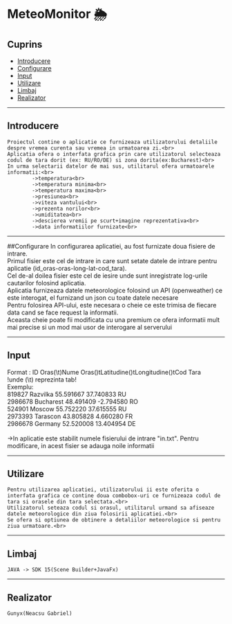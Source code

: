 # MeteoMonitor :sun_behind_rain_cloud:

## Cuprins
- [Introducere](#Introducere)
- [Configurare](#Configurare)
- [Input](#Input)
- [Utilizare](#Utilizare)
- [Limbaj](#Limbaj)
- [Realizator](#Realizator)
***
## Introducere
    Proiectul contine o aplicatie ce furnizeaza utilizatorului detaliile despre vremea curenta sau vremea in urmatoarea zi.<br>
	Aplicatia ofera o interfata grafica prin care utilizatorul selecteaza codul de tara dorit (ex: RU/RO/DE) si zona dorita(ex:Bucharest)<br>
	In urma selectarii datelor de mai sus, utilitarul ofera urmatoarele informatii:<br>
			->temperatura<br>
			->temperatura minima<br>
			->temperatura maxima<br>
			->presiunea<br>
			->viteza vantului<br>
			->prezenta norilor<br>
			->umiditatea<br>
			->descierea vremii pe scurt+imagine reprezentativa<br>
			->data informatiilor furnizate<br>
***

##Configurare
	In configurarea aplicatiei, au fost furnizate doua fisiere de intrare.<br>
	Primul fisier este cel de intrare in care sunt setate datele de intrare pentru aplicatie (id_oras-oras-long-lat-cod_tara).<br>
	Cel de-al doilea fisier este cel de iesire unde sunt inregistrate log-urile cautarilor folosind aplicatia.<br>
	Aplicatia furnizeaza datele meteorologice folosind un API (openweather) ce este interogat, el furnizand un json cu toate datele necesare<br>
	Pentru folosirea API-ului, este necesara o cheie ce este trimisa de fiecare data cand se face request la informatii.<br>
	Aceasta cheie poate fii modificata cu una premium ce ofera informatii mult mai precise si un mod mai usor de interogare al serverului<br>


***
## Input
Format : ID Oras(\t)Nume Oras(\)tLatitudine(\)tLongitudine(\)tCod Tara<br>
!unde (\t) reprezinta tab!<br>
Exemplu:<br>
819827	Razvilka	55.591667	37.740833	RU<br>
2986678	Bucharest	48.491409	-2.794580	RO<br>
524901	Moscow		55.752220	37.615555	RU<br>
2973393	Tarascon	43.805828	4.660280	FR<br>
2986678	Germany		52.520008	13.404954	DE<br>
<br>
->In aplicatie este stabilit numele fisierului de intrare "in.txt". Pentru modificare, in acest fisier se adauga noile informatii<br>
***

## Utilizare
    Pentru utilizarea aplicatiei, utilizatorului ii este oferita o interfata grafica ce contine doua combobox-uri ce furnizeaza codul de tara si orasele din tara selectata.<br>
	Utilizatorul seteaza codul si orasul, utilitarul urmand sa afiseaze datele meteorologice din ziua folosirii aplicatiei.<br>
	Se ofera si optiunea de obtinere a detaliilor meteorologice si pentru ziua urmatoare.<br>
	
***

## Limbaj
    JAVA -> SDK 15(Scene Builder+JavaFx)
***
## Realizator
	Gunyx(Neacsu Gabriel)
